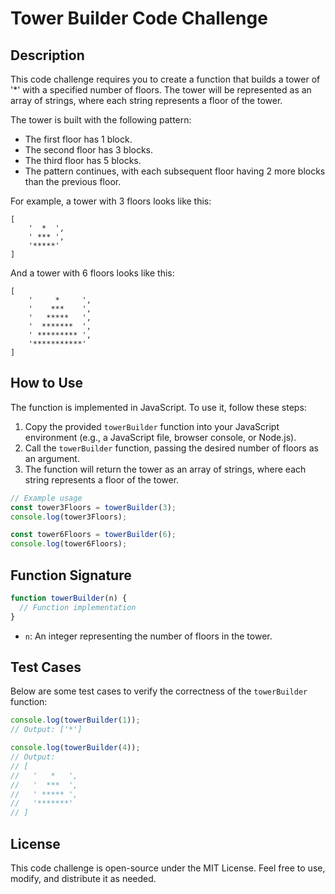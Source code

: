 # Tower Builder Code Challenge

## Description

This code challenge requires you to create a function that builds a tower of '*' with a specified number of floors. The tower will be represented as an array of strings, where each string represents a floor of the tower.

The tower is built with the following pattern:

- The first floor has 1 block.
- The second floor has 3 blocks.
- The third floor has 5 blocks.
- The pattern continues, with each subsequent floor having 2 more blocks than the previous floor.

For example, a tower with 3 floors looks like this:

```
[
    '  *  ',
    ' *** ',
    '*****'
]
```

And a tower with 6 floors looks like this:

```
[
    '     *     ',
    '    ***    ',
    '   *****   ',
    '  *******  ',
    ' ********* ',
    '***********'
]
```

## How to Use

The function is implemented in JavaScript. To use it, follow these steps:

1. Copy the provided `towerBuilder` function into your JavaScript environment (e.g., a JavaScript file, browser console, or Node.js).
2. Call the `towerBuilder` function, passing the desired number of floors as an argument.
3. The function will return the tower as an array of strings, where each string represents a floor of the tower.

```javascript
// Example usage
const tower3Floors = towerBuilder(3);
console.log(tower3Floors);

const tower6Floors = towerBuilder(6);
console.log(tower6Floors);
```

## Function Signature

```javascript
function towerBuilder(n) {
  // Function implementation
}
```

- `n`: An integer representing the number of floors in the tower.

## Test Cases

Below are some test cases to verify the correctness of the `towerBuilder` function:

```javascript
console.log(towerBuilder(1));
// Output: ['*']

console.log(towerBuilder(4));
// Output:
// [
//   '   *   ',
//   '  ***  ',
//   ' ***** ',
//   '*******'
// ]
```

## License

This code challenge is open-source under the MIT License. Feel free to use, modify, and distribute it as needed.

```